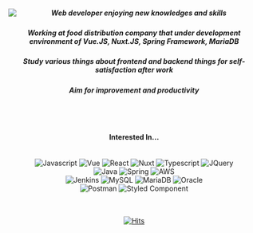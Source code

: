 <div>
<div align="center" style="position:relative;float:left">
<a href="https://github.com/SI-Kim" style="top: 450px;">
  <img align="left" src="https://github-readme-stats.vercel.app/api?username=SI-Kim&count_private=true&show_icons=true&theme=dracula&hide=prs" />  
</a>
</div>
<div align="center">
<h5>Web developer enjoying new knowledges and skills</h5>
<h5>Working at food distribution company that under development environment of Vue.JS, Nuxt.JS, Spring Framework, MariaDB</h5>
<h5>Study various things about frontend and backend things for self-satisfaction after work</h5>
<h5>Aim for improvement and productivity</h5>
</div>
<br>
<br>
<h4 align="center">Interested In...</h4>
<br>	
<div align="center">
	<img alt="Javascript" src="https://img.shields.io/badge/JavaScript-F7DF1E?style=flat-square&logo=JavaScript&logoColor=white"/>
	<img alt="Vue" src="https://img.shields.io/badge/Node.js-339933?style=flat&logo=Node.js&logoColor=white"/> 
	<img alt="React" src="https://img.shields.io/badge/React-61DAFB?style=flat-square&logo=React&logoColor=white" />
	<img alt="Nuxt" src="https://img.shields.io/badge/Nuxt.js-00DC82?style=flat-square&logo=Nuxt.js&logoColor=white"/>
	<img alt="Typescript" src="https://img.shields.io/badge/Typescript-3178C6?style=flat-square&logo=Typescript&logoColor=white"/>
	<img alt="JQuery" src="https://img.shields.io/badge/jQuery-0769AD?style=flat-square&logo=jQuery&logoColor=white"/>
	<br>
	<img alt="Java" src="https://img.shields.io/badge/java-%23ED8B00.svg?&style=for-the-badge&logo=java&logoColor=white"/>
	<img alt="Spring" src="https://img.shields.io/badge/spring%20-%236DB33F.svg?&style=for-the-badge&logo=spring&logoColor=white"/>
	<img alt="AWS" src="https://img.shields.io/badge/AWS%20-%23FF9900.svg?&style=for-the-badge&logo=amazon-aws&logoColor=white"/> 
	<br>
	<img alt="Jenkins" src="https://img.shields.io/badge/jenkins%20-%232C5263.svg?&style=for-the-badge&logo=jenkins&logoColor=white"/>
	<img alt="MySQL" src="https://img.shields.io/badge/mysql-%2300f.svg?&style=for-the-badge&logo=mysql&logoColor=white"/>
	<img alt="MariaDB" src="https://img.shields.io/badge/MariaDB-003545?style=flat-square&logo=mariaDB&logoColor=white"/>
	<img alt="Oracle" src ="https://img.shields.io/badge/oracle%20-%23F00000.svg?&style=for-the-badge&logo=oracle&logoColor=white" />
	<br>
	<img alt="Postman" src="https://img.shields.io/badge/Postman-FF6C37?style=flat-square&logo=Postman&logoColor=white"/>
	<img alt="Styled Component" src="https://img.shields.io/badge/Storybook-FF4785?style=flat-square&logo=Storybook&logoColor=white"/>
</div>
<br>
<br>
<div align=center style="position=relative">
	
  [![Hits](https://hits.seeyoufarm.com/api/count/incr/badge.svg?url=https%3A%2F%2Fgithub.com%2FSI-Kim&count_bg=%233DC8AF&title_bg=%23555555&icon=&icon_color=%23E7E7E7&title=hits&edge_flat=false)](https://hits.seeyoufarm.com)
	
  </div>
  </div>
